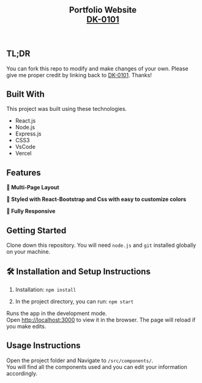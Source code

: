 <h2 align="center">
  Portfolio Website<br/>
  <a href="" target="_blank">DK-0101</a>
</h2>


<br/>

<center>


</center>


## TL;DR

You can fork this repo to modify and make changes of your own. Please give me proper credit by linking back to [DK-0101](https://github.com/DK-0101/MyPortfolio?tab=readme-ov-file). Thanks!

## Built With


This project was built using these technologies.

- React.js
- Node.js
- Express.js
- CSS3
- VsCode
- Vercel

## Features

**📖 Multi-Page Layout**

**🎨 Styled with React-Bootstrap and Css with easy to customize colors**

**📱 Fully Responsive**

## Getting Started

Clone down this repository. You will need `node.js` and `git` installed globally on your machine.

## 🛠 Installation and Setup Instructions

1. Installation: `npm install`

2. In the project directory, you can run: `npm start`

Runs the app in the development mode.\
Open [http://localhost:3000](http://localhost:3000) to view it in the browser.
The page will reload if you make edits.

## Usage Instructions

Open the project folder and Navigate to `/src/components/`. <br/>
You will find all the components used and you can edit your information accordingly.

